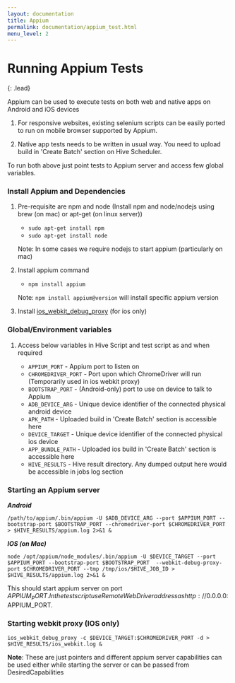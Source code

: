 ```yaml
---
layout: documentation
title: Appium
permalink: documentation/appium_test.html
menu_level: 2
---
```


# Running Appium Tests

{: .lead}

Appium can be used to execute tests on both web and native apps on Android and iOS devices 

1. For responsive websites, existing selenium scripts can be easily ported to run on 
mobile browser supported by Appium.

2. Native app tests needs to be written in usual way. You need to upload build in 'Create Batch' section on Hive Scheduler.

To run both above just point tests to Appium server and access few global variables.

### Install Appium and Dependencies
1. Pre-requisite are npm and node (Install npm and node/nodejs using brew (on mac) or apt-get (on linux server))
	
	* `sudo apt-get install npm`
	* `sudo apt-get install node`

	Note: In some cases we require nodejs to start appium (particularly on mac)

2. Install appium command

	* `npm install appium`

	Note: `npm install appium@version` will install specific appium version

3. Install [ios_webkit_debug_proxy](https://github.com/google/ios-webkit-debug-proxy) (for ios only)

### Global/Environment variables  
1. 	Access below variables in Hive Script and test script as and when required

	* `APPIUM_PORT` - Appium port to listen on   
	* `CHROMEDRIVER_PORT` - Port upon which ChromeDriver will run (Temporarily used in ios webkit proxy)
	* `BOOTSTRAP_PORT`  - (Android-only) port to use on device to talk to Appium
	* `ADB_DEVICE_ARG` - Unique device identifier of the connected physical android device
	* `APK_PATH` - Uploaded build in 'Create Batch' section is accessible here
	* `DEVICE_TARGET` - Unique device identifier of the connected physical ios device
	* `APP_BUNDLE_PATH` - Uploaded ios build in 'Create Batch' section is accessible here
	* `HIVE_RESULTS` - Hive result directory. Any dumped output here would be accessible in jobs log section

### Starting an Appium server 

***Android***

	/path/to/appium/.bin/appium -U $ADB_DEVICE_ARG --port $APPIUM_PORT --bootstrap-port $BOOTSTRAP_PORT --chromedriver-port $CHROMEDRIVER_PORT > $HIVE_RESULTS/appium.log 2>&1 &

***IOS (on Mac)***

	node /opt/appium/node_modules/.bin/appium -U $DEVICE_TARGET --port $APPIUM_PORT --bootstrap-port $BOOTSTRAP_PORT  --webkit-debug-proxy-port $CHROMEDRIVER_PORT --tmp /tmp/ios/$HIVE_JOB_ID > $HIVE_RESULTS/appium.log 2>&1 &

This should start appium server on port $APPIUM_PORT. In the test script use RemoteWebDriver address as http://0.0.0.0:$APPIUM_PORT.

### Starting webkit proxy (IOS only)
	
	ios_webkit_debug_proxy -c $DEVICE_TARGET:$CHROMEDRIVER_PORT -d > $HIVE_RESULTS/ios_webkit.log &	

**Note**: These are just pointers and different appium server capabilities can be used either while starting the server or can be passed from DesiredCapabilities

